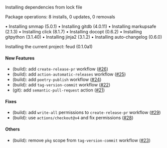 Installing dependencies from lock file

Package operations: 8 installs, 0 updates, 0 removals

  • Installing smmap (5.0.1)
  • Installing gitdb (4.0.11)
  • Installing markupsafe (2.1.3)
  • Installing click (8.1.7)
  • Installing docopt (0.6.2)
  • Installing gitpython (3.1.40)
  • Installing jinja2 (3.1.2)
  • Installing auto-changelog (0.6.0)

Installing the current project: feud (0.1.0a1)
#### New Features

* (build): add `create-release-pr` workflow ([#26](https://github.com/eonu/feud/issues/26))
* (build): add `action-automatic-releases` workflow ([#25](https://github.com/eonu/feud/issues/25))
* (build): add `poetry-publish` workflow ([#24](https://github.com/eonu/feud/issues/24))
* (build): add `tag-version-commit` workflow ([#22](https://github.com/eonu/feud/issues/22))
* (git): add `semantic-pull-request` action ([#21](https://github.com/eonu/feud/issues/21))
#### Fixes

* (build): add `write-all` permissions to `create-release-pr` workflow ([#29](https://github.com/eonu/feud/issues/29))
* (build): use `actions/checkout@v4` and fix permissions ([#28](https://github.com/eonu/feud/issues/28))
#### Others

* (build): remove `pkg` scope from `tag-version-commit` workflow ([#23](https://github.com/eonu/feud/issues/23))
